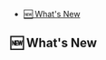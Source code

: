 - [🆕 What's New](#-whats-new)






















































## 🆕 What's New

